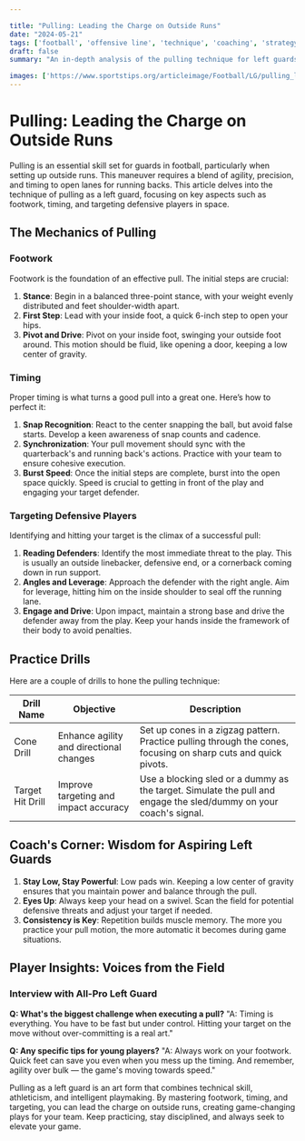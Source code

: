 ```yaml
---

title: "Pulling: Leading the Charge on Outside Runs"
date: "2024-05-21"
tags: ['football', 'offensive line', 'technique', 'coaching', 'strategy', 'left guard', 'footwork', 'timing', 'blocking']
draft: false
summary: "An in-depth analysis of the pulling technique for left guards in football, breaking down critical aspects such as footwork, timing, and targeting defensive players in space to execute successful outside runs."

images: ['https://www.sportstips.org/articleimage/Football/LG/pulling_leading_the_charge_on_outside_runs.webp']
---
```


# Pulling: Leading the Charge on Outside Runs

Pulling is an essential skill set for guards in football, particularly when setting up outside runs. This maneuver requires a blend of agility, precision, and timing to open lanes for running backs. This article delves into the technique of pulling as a left guard, focusing on key aspects such as footwork, timing, and targeting defensive players in space.

## The Mechanics of Pulling

### Footwork

Footwork is the foundation of an effective pull. The initial steps are crucial:

1. **Stance**: Begin in a balanced three-point stance, with your weight evenly distributed and feet shoulder-width apart.
2. **First Step**: Lead with your inside foot, a quick 6-inch step to open your hips.
3. **Pivot and Drive**: Pivot on your inside foot, swinging your outside foot around. This motion should be fluid, like opening a door, keeping a low center of gravity.

### Timing

Proper timing is what turns a good pull into a great one. Here’s how to perfect it:

1. **Snap Recognition**: React to the center snapping the ball, but avoid false starts. Develop a keen awareness of snap counts and cadence.
2. **Synchronization**: Your pull movement should sync with the quarterback's and running back's actions. Practice with your team to ensure cohesive execution.
3. **Burst Speed**: Once the initial steps are complete, burst into the open space quickly. Speed is crucial to getting in front of the play and engaging your target defender.

### Targeting Defensive Players

Identifying and hitting your target is the climax of a successful pull:

1. **Reading Defenders**: Identify the most immediate threat to the play. This is usually an outside linebacker, defensive end, or a cornerback coming down in run support.
2. **Angles and Leverage**: Approach the defender with the right angle. Aim for leverage, hitting him on the inside shoulder to seal off the running lane.
3. **Engage and Drive**: Upon impact, maintain a strong base and drive the defender away from the play. Keep your hands inside the framework of their body to avoid penalties.

## Practice Drills

Here are a couple of drills to hone the pulling technique:

| Drill Name           | Objective                                               | Description                                                                                         |
|----------------------|---------------------------------------------------------|-----------------------------------------------------------------------------------------------------|
| Cone Drill           | Enhance agility and directional changes                 | Set up cones in a zigzag pattern. Practice pulling through the cones, focusing on sharp cuts and quick pivots. |
| Target Hit Drill     | Improve targeting and impact accuracy                   | Use a blocking sled or a dummy as the target. Simulate the pull and engage the sled/dummy on your coach's signal. |

## Coach's Corner: Wisdom for Aspiring Left Guards

1. **Stay Low, Stay Powerful**: Low pads win. Keeping a low center of gravity ensures that you maintain power and balance through the pull.
2. **Eyes Up**: Always keep your head on a swivel. Scan the field for potential defensive threats and adjust your target if needed.
3. **Consistency is Key**: Repetition builds muscle memory. The more you practice your pull motion, the more automatic it becomes during game situations.

## Player Insights: Voices from the Field

### Interview with All-Pro Left Guard

**Q: What's the biggest challenge when executing a pull?**
"A: Timing is everything. You have to be fast but under control. Hitting your target on the move without over-committing is a real art."

**Q: Any specific tips for young players?**
"A: Always work on your footwork. Quick feet can save you even when you mess up the timing. And remember, agility over bulk — the game's moving towards speed."

Pulling as a left guard is an art form that combines technical skill, athleticism, and intelligent playmaking. By mastering footwork, timing, and targeting, you can lead the charge on outside runs, creating game-changing plays for your team. Keep practicing, stay disciplined, and always seek to elevate your game.